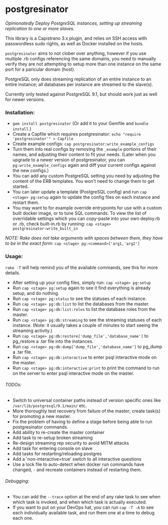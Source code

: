 postgresinator
============

*Opinionatedly Deploy PostgreSQL instances, setting up streaming replication to one or more slaves.*

This library is a Capistrano 3.x plugin, and relies on SSH access with passwordless sudo rights, as well as Docker installed on the hosts.

`postgresinator` aims to not clober over anything, however if you use multiple <stage>.rb configs referencing the same domains, you need to manually verify they are not attempting to setup more than one instance on the same port for a paricular domain (host).

PostgreSQL only does streaming replication of an entire instance to an entire instance; all databases per instance are streamed to the slave(s).

Currently only tested against PostgreSQL 9.1, but should work just as well for newer versions.

### Installation:
* `gem install postgresinator` (Or add it to your Gemfile and `bundle install`.)
* Create a Capfile which requires postgresinator:
`echo "require 'postgresinator'" > Capfile`
* Create example configs:
`cap postgresinator:write_example_configs`
* Turn them into real configs by removing the `_example` portions of their names, and adjusting their content to fit your needs. (Later when you upgrade to a newer version of postgresinator, you can `pg:write_example_configs` again and diff your current configs against the new configs.)
* You can add any custom PostgreSQL setting you need by adjusting the content of the ERB templates. You won't need to change them to get started.
* You can later update a template (PostgreSQL config) and run `cap <stage> pg:setup` again to update the config files on each instance and restart them.
* You may want to for example override entrypoints for use with a custom built docker image, or to tune SQL commands. To view the list of overridable settings which you can copy-paste into your own deploy.rb or <stage>.rb, check built-in.rb by running:
`cap <stage> postgresinator:write_built_in`

*NOTE: Rake does not take arguments with spaces between them, they have to be in the exact form:*
`cap <stage> pg:<command>['arg1,'arg2']`

### Usage:
`rake -T` will help remind you of the available commands, see this for more details.
* After setting up your config files, simply run:
`cap <stage> pg:setup`
* Run `cap <stage> pg:setup` again to see it find everything is already setup, and do nothing.
* Run `cap <stage> pg:status` to see the statuses of each instance.
* Run `cap <stage> pg:db:list` to list the databases from the master.
* Run `cap <stage> pg:db:list:roles` to list the database roles from the master.
* Run `cap <stage> pg:db:streaming` to see the streaming statuses of each instance. (Note: it usually takes a couple of minutes to start seeing the streaming activity.)
* Run `cap <stage> pg:db:restore['dump_file','database_name']` to pg_restore a .tar file into the instances.
* Run `cap <stage> pg:db:dump['dump_file','database_name']` to pg_dump a .tar file.
* Run `cap <stage> pg:db:interactive` to enter psql interactive mode on the master.
* Run `cap <stage> pg:db:interactive:print` to print the command to run on the server to enter psql interactive mode on the master.

###### TODOs:
* Switch to universal container paths instead of version specific ones like `/var/lib/postgresql/9.1/main/` etc.
* More thoroughly test recovery from failure of the master; create task(s) for promoting a new master.
* Fix the problem of having to define a stage before being able to run postgresinator commands.
* Add ability to re-create the master container
* Add task to re-setup broken streaming
* Re-design streaming rep security to avoid MITM attacks
* Add task for entering console on slave
* Add tasks for restarting/reloading postgres
* Add a 'non-interactive=true' switch to all interactive questions
* Use a lock file to auto-detect when docker run commands have changed, - and recreate containers instead of restarting them.

###### Debugging:
* You can add the `--trace` option at the end of any rake task to see when which task is invoked, and when which task is actually executed.
* If you want to put on your DevOps hat, you can run `cap -T -A` to see each individually available task, and run them one at a time to debug each one.
